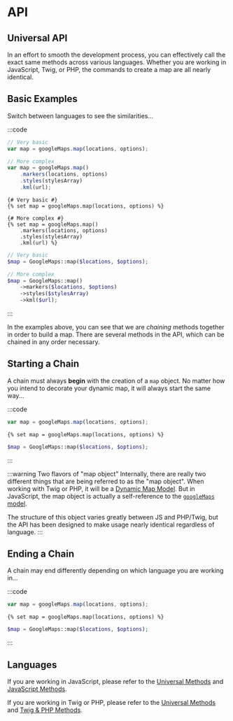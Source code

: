 # API

## Universal API

In an effort to smooth the development process, you can effectively call the exact same methods across various languages. Whether you are working in JavaScript, Twig, or PHP, the commands to create a map are all nearly identical.

## Basic Examples

Switch between languages to see the similarities...

:::code
```js
// Very basic
var map = googleMaps.map(locations, options);

// More complex
var map = googleMaps.map()
    .markers(locations, options)
    .styles(stylesArray)
    .kml(url);
```
```twig
{# Very basic #}
{% set map = googleMaps.map(locations, options) %}

{# More complex #}
{% set map = googleMaps.map()
    .markers(locations, options)
    .styles(stylesArray)
    .kml(url) %}
```
```php
// Very basic
$map = GoogleMaps::map($locations, $options);

// More complex
$map = GoogleMaps::map()
    ->markers($locations, $options)
    ->styles($stylesArray)
    ->kml($url);
```
:::

In the examples above, you can see that we are _chaining_ methods together in order to build a map. There are several methods in the API, which can be chained in any order necessary.

## Starting a Chain
 
A chain must always **begin** with the creation of a `map` object. No matter how you intend to decorate your dynamic map, it will always start the same way...

:::code
```js
var map = googleMaps.map(locations, options);
```
```twig
{% set map = googleMaps.map(locations, options) %}
```
```php
$map = GoogleMaps::map($locations, $options);
```
:::

:::warning Two flavors of "map object"
Internally, there are really two different things that are being referred to as the "map object". When working with Twig or PHP, it will be a [Dynamic Map Model](/models/dynamic-map-model/). But in JavaScript, the map object is actually a self-reference to the [`googleMaps` model](/models/javascript/).

 The structure of this object varies greatly between JS and PHP/Twig, but the API has been designed to make usage nearly identical regardless of language.
:::

## Ending a Chain

A chain may end differently depending on which language you are working in...

:::code
```js
var map = googleMaps.map(locations, options);
```
```twig
{% set map = googleMaps.map(locations, options) %}
```
```php
$map = GoogleMaps::map($locations, $options);
```
:::



## Languages

If you are working in JavaScript, please refer to the [Universal Methods](/maps/universal-methods/) and [JavaScript Methods](/maps/javascript-methods/).

If you are working in Twig or PHP, please refer to the [Universal Methods](/maps/universal-methods/) and [Twig & PHP Methods](/maps/twig-php-methods/).
